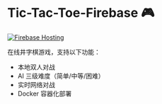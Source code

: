 # Tic-Tac-Toe-Firebase 🎮

[![Firebase Hosting](https://img.shields.io/badge/Deployed%20on-Firebase-orange)](https://tic-tac-toe-679.web.app)

在线井字棋游戏，支持以下功能：
- 本地双人对战
- AI 三级难度（简单/中等/困难）
- 实时网络对战
- Docker 容器化部署